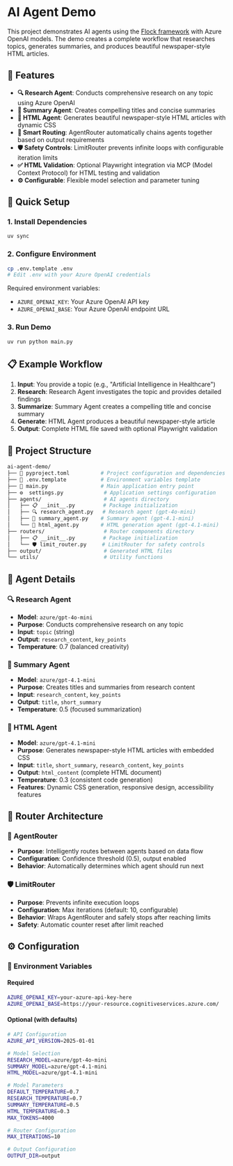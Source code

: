 # AI Agent Demo

This project demonstrates AI agents using the [Flock framework](https://whiteducksoftware.github.io/flock/) with Azure OpenAI models. The demo creates a complete workflow that researches topics, generates summaries, and produces beautiful newspaper-style HTML articles.

## 🎯 Features

- **🔍 Research Agent**: Conducts comprehensive research on any topic using Azure OpenAI
- **📝 Summary Agent**: Creates compelling titles and concise summaries 
- **🎨 HTML Agent**: Generates beautiful newspaper-style HTML articles with dynamic CSS
- **🔄 Smart Routing**: AgentRouter automatically chains agents together based on output requirements
- **🛡️ Safety Controls**: LimitRouter prevents infinite loops with configurable iteration limits
- **✅ HTML Validation**: Optional Playwright integration via MCP (Model Context Protocol) for HTML testing and validation
- **⚙️ Configurable**: Flexible model selection and parameter tuning

## 🚀 Quick Setup

### 1. Install Dependencies

```bash
uv sync
```

### 2. Configure Environment

```bash
cp .env.template .env
# Edit .env with your Azure OpenAI credentials
```

Required environment variables:

- `AZURE_OPENAI_KEY`: Your Azure OpenAI API key
- `AZURE_OPENAI_BASE`: Your Azure OpenAI endpoint URL

### 3. Run Demo

```bash
uv run python main.py
```

## 📋 Example Workflow

1. **Input**: You provide a topic (e.g., "Artificial Intelligence in Healthcare")
2. **Research**: Research Agent investigates the topic and provides detailed findings
3. **Summarize**: Summary Agent creates a compelling title and concise summary
4. **Generate**: HTML Agent produces a beautiful newspaper-style article
5. **Output**: Complete HTML file saved with optional Playwright validation

## 📁 Project Structure

```bash
ai-agent-demo/
├── 📄 pyproject.toml          # Project configuration and dependencies
├── 🔧 .env.template           # Environment variables template
├── 🚀 main.py                 # Main application entry point
├── ⚙️  settings.py             # Application settings configuration
├── agents/                    # AI agents directory
│   ├── 📋 __init__.py         # Package initialization
│   ├── 🔍 research_agent.py   # Research agent (gpt-4o-mini)
│   ├── 📝 summary_agent.py    # Summary agent (gpt-4.1-mini)
│   └── 🎨 html_agent.py       # HTML generation agent (gpt-4.1-mini)
├── routers/                   # Router components directory
│   ├── 📋 __init__.py         # Package initialization
│   └── 🛡️ limit_router.py     # LimitRouter for safety controls
├── output/                    # Generated HTML files
└── utils/                     # Utility functions

```

## 🤖 Agent Details

### 🔍 Research Agent

- **Model**: `azure/gpt-4o-mini`
- **Purpose**: Conducts comprehensive research on any topic
- **Input**: `topic` (string)
- **Output**: `research_content`, `key_points`
- **Temperature**: 0.7 (balanced creativity)

### 📝 Summary Agent  

- **Model**: `azure/gpt-4.1-mini`
- **Purpose**: Creates titles and summaries from research content
- **Input**: `research_content`, `key_points`
- **Output**: `title`, `short_summary`
- **Temperature**: 0.5 (focused summarization)

### 🎨 HTML Agent

- **Model**: `azure/gpt-4.1-mini`
- **Purpose**: Generates newspaper-style HTML articles with embedded CSS
- **Input**: `title`, `short_summary`, `research_content`, `key_points`
- **Output**: `html_content` (complete HTML document)
- **Temperature**: 0.3 (consistent code generation)
- **Features**: Dynamic CSS generation, responsive design, accessibility features

## 🔄 Router Architecture

### 🎯 AgentRouter

- **Purpose**: Intelligently routes between agents based on data flow
- **Configuration**: Confidence threshold (0.5), output enabled
- **Behavior**: Automatically determines which agent should run next

### 🛡️ LimitRouter

- **Purpose**: Prevents infinite execution loops
- **Configuration**: Max iterations (default: 10, configurable)
- **Behavior**: Wraps AgentRouter and safely stops after reaching limits
- **Safety**: Automatic counter reset after limit reached

## ⚙️ Configuration

### 🔧 Environment Variables

#### Required

```bash
AZURE_OPENAI_KEY=your-azure-api-key-here
AZURE_OPENAI_BASE=https://your-resource.cognitiveservices.azure.com/
```

#### Optional (with defaults)

```bash
# API Configuration
AZURE_API_VERSION=2025-01-01

# Model Selection
RESEARCH_MODEL=azure/gpt-4o-mini
SUMMARY_MODEL=azure/gpt-4.1-mini
HTML_MODEL=azure/gpt-4.1-mini

# Model Parameters
DEFAULT_TEMPERATURE=0.7
RESEARCH_TEMPERATURE=0.7
SUMMARY_TEMPERATURE=0.5
HTML_TEMPERATURE=0.3
MAX_TOKENS=4000

# Router Configuration
MAX_ITERATIONS=10

# Output Configuration
OUTPUT_DIR=output
```
